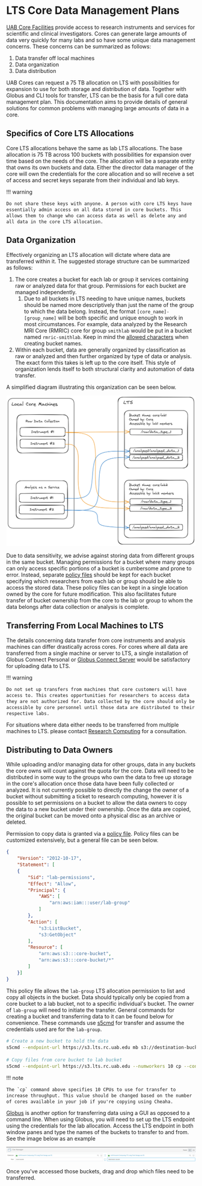 # LTS Core Data Management Plans

[UAB Core Facilities](https://www.uab.edu/cores/ircp/uab-ircp-core-facilities) provide access to research instruments and services for scientific and clinical investigators. Cores can generate large amounts of data very quickly for many labs and so have some unique data management concerns. These concerns can be summarized as follows:

1. Data transfer off local machines
1. Data organization
1. Data distribution

UAB Cores can request a 75 TB allocation on LTS with possibilities for expansion to use for both storage and distribution of data. Together with Globus and CLI tools for transfer, LTS can be the basis for a full core data management plan. This documentation aims to provide details of general solutions for common problems with managing large amounts of data in a core.

## Specifics of Core LTS Allocations

Core LTS allocations behave the same as lab LTS allocations. The base allocation is 75 TB across 100 buckets with possibilities for expansion over time based on the needs of the core. The allocation will be a separate entity that owns its own buckets and data. Either the director data manager of the core will own the credentials for the core allocation and so will receive a set of access and secret keys separate from their individual and lab keys.

<!-- markdownlint-disable MD046 -->
!!! warning

    Do not share these keys with anyone. A person with core LTS keys have essentially admin access on all data stored in core buckets. This allows them to change who can access data as well as delete any and all data in the core LTS allocation.
<!-- markdownlint-enable MD046 -->

## Data Organization

Effectively organizing an LTS allocation will dictate where data are transferred within it. The suggested storage structure can be summarized as follows:

1. The core creates a bucket for each lab or group it services containing raw or analyzed data for that group. Permissions for each bucket are managed independently.
      1. Due to all buckets in LTS needing to have unique names, buckets should be named more descriptively than just the name of the group to which the data belong. Instead, the format `[core_name]-[group_name]` will be both specific and unique enough to work in most circumstances. For example, data analyzed by the Research MRI Core (RMRIC) core for group `smithlab` would be put in a bucket named `rmric-smithlab`. Keep in mind the [allowed characters](lts_faq.md#what-are-valid-bucket-names-in-lts) when creating bucket names.
1. Within each bucket, data are generally organized by classification as raw or analyzed and then further organized by type of data or analysis. The exact form this takes is left up to the core itself. This style of organization lends itself to both structural clarity and automation of data transfer.

A simplified diagram illustrating this organization can be seen below.

![!Suggested organization of LTS buckets and data](images/simplified-lts-core-diagram.png)

Due to data sensitivity, we advise against storing data from different groups in the same bucket. Managing permissions for a bucket where many groups can only access specific portions of a bucket is cumbersome and prone to error. Instead, separate [policy files](iam_and_policies.md) should be kept for each bucket specifying which researchers from each lab or group should be able to access the stored data. These policy files can be kept in a single location owned by the core for future modification. This also facilitates future transfer of bucket ownership from the core to the lab or group to whom the data belongs after data collection or analysis is complete.

## Transferring From Local Machines to LTS

The details concerning data transfer from core instruments and analysis machines can differ drastically across cores. For cores where all data are transferred from a single machine or server to LTS, a single installation of Globus Connect Personal or [Globus Connect Server](https://www.globus.org/globus-connect-server) would be satisfactory for uploading data to LTS.

<!-- markdownlint-disable MD046 -->
!!! warning

    Do not set up transfers from machines that core customers will have access to. This creates opportunities for researchers to access data they are not authorized for. Data collected by the core should only be accessible by core personnel until those data are distributed to their respective labs.
<!-- markdownlint-enable MD046 -->

For situations where data either needs to be transferred from multiple machines to LTS. please contact [Research Computing](../../index.md#how-to-contact-us) for a consultation.

## Distributing to Data Owners

While uploading and/or managing data for other groups, data in any buckets the core owns will count against the quota for the core. Data will need to be distributed in some way to the groups who own the data to free up storage in the core's allocation once those data have been fully collected or analyzed. It is not currently possible to directly the change the owner of a bucket without submitting a ticket to research computing, however it is possible to set permissions on a bucket to allow the data owners to copy the data to a new bucket under their ownership. Once the data are copied, the original bucket can be moved onto a physical disc as an archive or deleted.

Permission to copy data is granted via a [policy file](iam_and_policies.md). Policy files can be customized extensively, but a general file can be seen below.

``` json
{
    "Version": "2012-10-17",
    "Statement": [
    {
        "Sid": "lab-permissions",
        "Effect": "Allow",
        "Principal": {
            "AWS": [
                "arn:aws:iam:::user/lab-group"
            ]
        },
        "Action": [
            "s3:ListBucket",
            "s3:GetObject"
        ],
        "Resource": [
            "arn:aws:s3:::core-bucket",
            "arn:aws:s3:::core-bucket/*"
        ]
    }]
}
```

This policy file allows the `lab-group` LTS allocation permission to list and copy all objects in the bucket. Data should typically only be copied from a core bucket to a lab bucket, not to a specific individual's bucket. The owner of `lab-group` will need to initiate the transfer. General commands for creating a bucket and transferring data to it can be found below for convenience. These commands use [s5cmd](interfaces.md#s5cmd) for transfer and assume the credentials used are for the `lab-group`.

``` bash
# Create a new bucket to hold the data
s5cmd --endpoint-url https://s3.lts.rc.uab.edu mb s3://destination-bucket

# Copy files from core bucket to lab bucket
s5cmd --endpoint-url https://s3.lts.rc.uab.edu --numworkers 10 cp --concurrency 5 s3://core-bucket/* s3://destination-bucket
```

<!-- markdownlint-disable MD046 -->
!!! note

    The `cp` command above specifies 10 CPUs to use for transfer to increase throughput. This value should be changed based on the number of cores available in your job if you're copying using Cheaha.
<!-- markdownlint-enable MD046 -->

[Globus](interfaces.md#globus) is another option for transferring data using a GUI as opposed to a command line. When using Globus, you will need to set up the LTS endpoint using the credentials for the lab allocation. Access the LTS endpoint in both window panes and type the names of the buckets to transfer to and from. See the image below as an example

![!Example for transferring data from core LTS bucket to lab LTS bucket](images/globus-transfer-from-core.png)

Once you've accessed those buckets, drag and drop which files need to be transferred.
